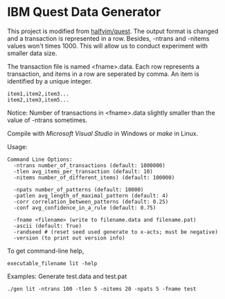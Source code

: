 IBM Quest Data Generator
========================

This project is modified from [halfvim/quest](https://github.com/halfvim/quest). 
The output format is changed and a transaction is represented in a row.
Besides, -ntrans and -nitems values won't times 1000. This will allow us to conduct experiment with smaller data size.

The transaction file is named \<fname\>.data. Each row represents a transaction, and items in a row are seperated by comma.
An item is identified by a unique integer.

```
item1,item2,item3...
item2,item3,item5...
```

Notice: Number of transactions in \<fname\>.data slightly smaller than the value of -ntrans sometimes.

Compile with *Microsoft Visual Studio* in Windows or *make* in Linux.

Usage:
```
Command Line Options:
  -ntrans number_of_transactions (default: 1000000)
  -tlen avg_items_per_transaction (default: 10)
  -nitems number_of_different_items) (default: 100000)

  -npats number_of_patterns (default: 10000)
  -patlen avg_length_of_maximal_pattern (default: 4)
  -corr correlation_between_patterns (default: 0.25)
  -conf avg_confidence_in_a_rule (default: 0.75)

  -fname <filename> (write to filename.data and filename.pat)
  -ascii (default: True)
  -randseed # (reset seed used generate to x-acts; must be negative)
  -version (to print out version info)
```

To get command-line help,
```
executable_filename lit -help
```

Examples: Generate test.data and test.pat
```
./gen lit -ntrans 100 -tlen 5 -nitems 20 -npats 5 -fname test
```


